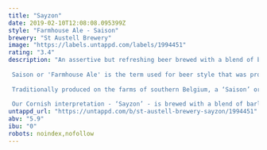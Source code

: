 ```yaml
---
title: "Sayzon"
date: 2019-02-10T12:08:08.095399Z
style: "Farmhouse Ale - Saison"
brewery: "St Austell Brewery"
image: "https://labels.untappd.com/labels/1994451"
rating: "3.4"
description: "An assertive but refreshing beer brewed with a blend of barley, wheat and oat malts, gently spiced with ginger, lemon and lime zest.  Saison or 'Farmhouse Ale' is the term used for beer style that was produced on the farms of Wallonia in southern Belgium  Traditionally produced on the farms of southern Belgium, a ‘Saison’ or ‘Farmhouse Ale’ is the term used for a beer style that was produced on the farms of Wallonia in southern Belgium, brewed with ingredients from the land, after which labourers were paid for their toils in liquid refreshment!  Our Cornish interpretation - ‘Sayzon’ - is brewed with a blend of barley, wheat and oat malts, then gently spiced with ginger, lemon and lime zest. It has a hint of cinnamon and is fermented with a special strain of ‘saison’ yeast to deliver a beer that is assertive but refreshing with a peppery spice and a refreshing citrus finish."
untappd_url: "https://untappd.com/b/st-austell-brewery-sayzon/1994451"
abv: "5.9"
ibu: "0"
robots: noindex,nofollow
---
```


